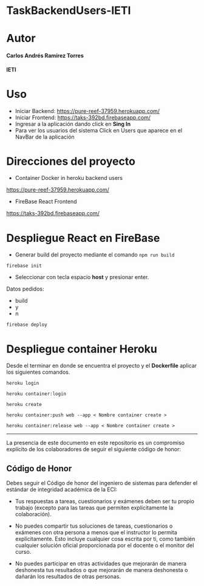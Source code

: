 # TaskBackendUsers-IETI

# Autor

#### Carlos Andrés Ramírez Torres
#### IETI 

# Uso

* Iniciar Backend: https://pure-reef-37959.herokuapp.com/
* Iniciar Frontend: https://taks-392bd.firebaseapp.com/
* Ingresar a la aplicación dando click en **Sing In**
* Para ver los usuarios del sistema Click en Users que aparece en el NavBar de la aplicación

# Direcciones del proyecto

* Container Docker in heroku backend users

https://pure-reef-37959.herokuapp.com/

* FireBase React Frontend

https://taks-392bd.firebaseapp.com/

# Despliegue React en FireBase

* Generar build del proyecto mediante el comando ```npm run build```

``` firebase init ```

* Seleccionar con tecla espacio **host** y presionar enter.

Datos pedidos:
* build
* y
* n

``` firebase deploy ```


# Despliegue container Heroku

Desde el terminar en donde se encuentra el proyecto y el **Dockerfile** aplicar los siguientes comandos.

``` heroku login ```

``` heroku container:login ```

``` heroku create ```

``` heroku container:push web --app < Nombre container create > ```

``` heroku container:release web --app < Nombre container create > ```


------

La presencia de este documento en este repositorio es un compromiso explícito de los colaboradores de seguir el siguiente código de honor:

Código de Honor
------
Debes seguir el Código de honor del ingeniero de sistemas para defender el estándar de integridad académica de la ECI:

- Tus respuestas a tareas, cuestionarios y exámenes deben ser tu propio trabajo (excepto para las tareas que permiten explícitamente la colaboración).

- No puedes compartir tus soluciones de tareas, cuestionarios o exámenes con otra persona a menos que el instructor lo permita explícitamente. Esto incluye cualquier cosa escrita por ti, como también cualquier solución oficial proporcionada por el docente o el monitor del curso.

- No puedes participar en otras actividades que mejorarán de manera deshonesta tus resultados o que mejorarán de manera deshonesta o dañarán los resultados de otras personas.
